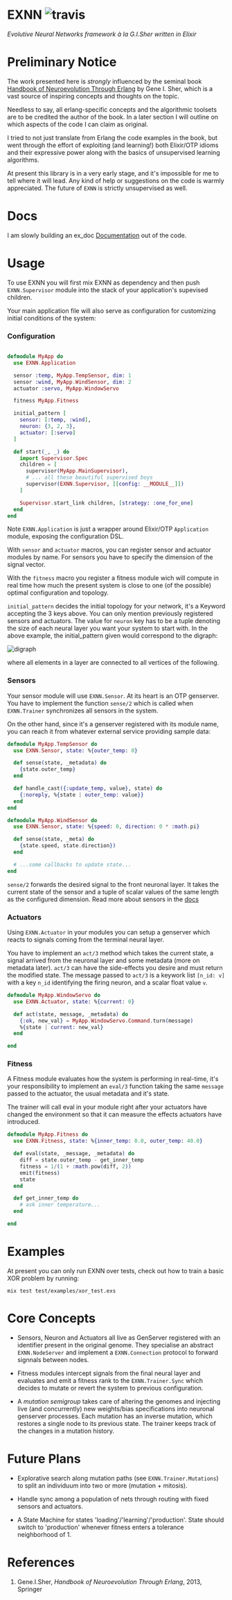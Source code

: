 # EXNN ![travis](https://travis-ci.org/zampino/exnn.svg)
_Evolutive Neural Networks framework à la G.I.Sher written in Elixir_


# Preliminary Notice
The work presented here is _strongly_ influenced
by the seminal book [Handbook of Neuroevolution Through Erlang](http://www.springer.com/de/book/9781461444626) by Gene I. Sher, which is a vast source of inspiring concepts and thoughts on the topic.

Needless to say, all erlang-specific concepts and the algorithmic
toolsets are to be credited the author of the book.
In a later section I will outline on which aspects of the code I can
claim as original.

I tried to not just translate from Erlang
the code examples in the book, but went through the effort
of exploiting (and learning!) both Elixir/OTP idioms and
their expressive power along with the
 basics of unsupervised learning algorithms.

At present this library is
in a very early stage,
and it's impossible for me to tell where it will lead. Any kind of
help or suggestions on the code is warmly appreciated.
The future of `EXNN` is strictly unsupervised as well.

# Docs

I am slowly building an ex_doc [Documentation](http://zampino.github.io/exnn)
out of the code.

# Usage

To use EXNN you will first mix EXNN as dependency and then
push `EXNN.Supervisor` module into the stack
of your application's supevised children.

Your main application file
will also serve as configuration for customizing initial conditions
of the system:

### Configuration

```elixir

defmodule MyApp do
  use EXNN.Application

  sensor :temp, MyApp.TempSensor, dim: 1
  sensor :wind, MyApp.WindSensor, dim: 2
  actuator :servo, MyApp.WindowServo

  fitness MyApp.Fitness

  initial_pattern [
    sensor: [:temp, :wind],
    neuron: {3, 2, 3},
    actuator: [:servo]
  ]

  def start(_, _) do
    import Supervisor.Spec
    children = [
      supervisor(MyApp.MainSupervisor),
      # ... all these beautiful supervised boys
      supervisor(EXNN.Supervisor, [[config: __MODULE__]])
    ]

    Supervisor.start_link children, [strategy: :one_for_one]
  end
end

```
Note `EXNN.Application` is just a wrapper around Elixir/OTP `Application` module,
exposing the configuration DSL.

With `sensor` and `actuator` macros,
you can register sensor and actuator modules by name. For sensors
you have to specify the dimension of the signal vector.

With the `fitness` macro you register a fitness module wich will
compute in real time how much the present system is close to one (of the possible)
optimal configuration and topology.

`initial_pattern` decides the initial topology for your network, it's a
Keyword accepting the 3 keys above. You can only mention previously registered
sensors and actuators. The value for `neuron` key has to be a tuple denoting
the size of each neural layer you want your system to start with.
In the above example, the initial_pattern given would correspond to the digraph:

![digraph](digraph.png)

where all elements in a layer are connected to all vertices of the following.

### Sensors
Your sensor module will use `EXNN.Sensor`. At its heart is an OTP genserver.
You have to implement the function `sense/2` which is called when
`EXNN.Trainer` synchronizes all sensors in the system.

On the other hand,
since it's a genserver registered with its module name, you can reach it
from whatever external service providing sample data:

```elixir
defmodule MyApp.TempSensor do
  use EXNN.Sensor, state: %{outer_temp: 0}

  def sense(state, _metadata) do
    {state.outer_temp}
  end

  def handle_cast({:update_temp, value}, state) do
    {:noreply, %{state | outer_temp: value}}
  end
end

defmodule MyApp.WindSensor do
  use EXNN.Sensor, state: %{speed: 0, direction: 0 * :math.pi}

  def sense(state, _meta) do
    {state.speed, state.direction})
  end

  # ...some callbacks to update state...
end
```

`sense/2` forwards the desired
signal to the front neuronal layer.
It takes the current state of the sensor and a tuple of scalar
values of the same length as the configured dimension.
Read more about sensors in the [docs](http://zampino.github.io/exnn)


### Actuators
Using `EXNN.Actuator` in your modules you can setup a genserver
which reacts to signals coming from the terminal neural layer.

You have to implement an `act/3` method which takes the current state,
a signal arrived from the neuronal layer and some metadata (more on
metadata later). `act/3` can have the side-effects you desire
and must return the modified state.
The message passed to `act/3` is a keywork list
`[n_id: v]` with a key `n_id` identifying the firing neuron,
and a scalar float value `v`.

```elixir
defmodule MyApp.WindowServo do
  use EXNN.Actuator, state: %{current: 0}

  def act(state, message, _metadata) do
    {:ok, new_val} = MyApp.WindowServo.Command.turn(message)
    %{state | current: new_val}
  end

end

```


### Fitness
A Fitness module evaluates how the system is performing in real-time,
it's your responsibility to implement an `eval/3` function taking the same
`message` passed to the actuator, the usual metadata and it's state.

The trainer will call eval in your module right after your
actuators have changed the environment so that it can measure
the effects actuators have introduced.

```elixir
defmodule MyApp.Fitness do
  use EXNN.Fitness, state: %{inner_temp: 0.0, outer_temp: 40.0}

  def eval(state, _message, _metadata) do
    diff = state.outer_temp - get_inner_temp
    fitness = 1/(1 + :math.pow(diff, 2))
    emit(fitness)
    state
  end

  def get_inner_temp do
    # ask inner temperature...
  end

end

```

# Examples
At present you can only run EXNN over tests, check out
how to train a basic XOR problem by running:

```
mix test test/examples/xor_test.exs
```

# Core Concepts

- Sensors, Neuron and Actuators all live as GenServer registered with
  an identifier present in the original genome. They specialise an abstract
  `EXNN.NodeServer` and implement a `EXNN.Connection` protocol to forward signnals
  between nodes.

- Fitness modules intercept signals from the final neural layer and evaluates
  and emit a fitness rank to the `EXNN.Trainer.Sync` which decides to mutate
  or revert the system to previous configuration.

- A _mutation semigroup_ takes care of altering the genomes and injecting live (and
  concurrently) new weights/bias specifications into neuronal genserver processes.
  Each mutation has an inverse mutation, which restores a single node to its previous
  state. The trainer keeps track of the changes in a mutation history.


# Future Plans
- Explorative search along mutation paths (see `EXNN.Trainer.Mutations`)
  to split an individuum into two or more (mutation + mitosis).

- Handle sync among a population of nets through routing with fixed sensors and actuators.

- A State Machine for states 'loading'/'learning'/'production'.
  State should switch to 'production' whenever fitness enters a tolerance
  neighborhood of 1.

# References

1. Gene.I.Sher, _Handbook of Neuroevolution Through Erlang_, 2013, Springer
